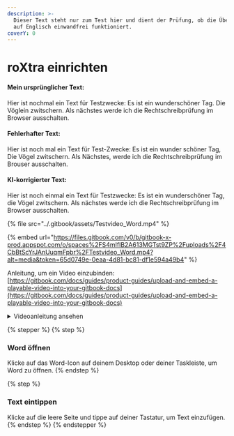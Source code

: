 ```yaml
---
description: >-
  Dieser Text steht nur zum Test hier und dient der Prüfung, ob die Übersetzung
  auf Englisch einwandfrei funktioniert.
coverY: 0
---
```


# roXtra einrichten

#### Mein ursprünglicher Text:

Hier ist nochmal ein Text für Testzwecke: Es ist ein wunderschöner Tag. Die Vöglein zwitschern. Als nächstes werde ich die Rechtschreibprüfung im Browser ausschalten.

#### Fehlerhafter Text:

Hier ist noch mal ein Text für Test-Zwecke: Es ist ein wunder schöner Tag, Die Vögel zwitschern. Als Nächstes, werde ich die Rechtschreibprüfung im Brouser ausschalten.

#### KI-korrigierter Text:

Hier ist noch einmal ein Text für Testzwecke: Es ist ein wunderschöner Tag, die Vögel zwitschern. Als nächstes werde ich die Rechtschreibprüfung im Browser ausschalten.

{% file src="../.gitbook/assets/Testvideo_Word.mp4" %}

{% embed url="https://files.gitbook.com/v0/b/gitbook-x-prod.appspot.com/o/spaces%2FS4mIflB2A613MGTst9ZP%2Fuploads%2F4CbBtScYrJAnUuqmFpbr%2FTestvideo_Word.mp4?alt=media&token=65d0749e-0eaa-4d81-bc81-df1e594a49b4" %}

Anleitung, um ein Video einzubinden: [https://gitbook.com/docs/guides/product-guides/upload-and-embed-a-playable-video-into-your-gitbook-docs](https://gitbook.com/docs/guides/product-guides/upload-and-embed-a-playable-video-into-your-gitbook-docs)

<details>

<summary>Videoanleitung ansehen</summary>

[https://files.gitbook.com/v0/b/gitbook-x-prod.appspot.com/o/spaces%2FS4mIflB2A613MGTst9ZP%2Fuploads%2F4CbBtScYrJAnUuqmFpbr%2FTestvideo\_Word.mp4?alt=media\&token=65d0749e-0eaa-4d81-bc81-df1e594a49b4](https://files.gitbook.com/v0/b/gitbook-x-prod.appspot.com/o/spaces%2FS4mIflB2A613MGTst9ZP%2Fuploads%2F4CbBtScYrJAnUuqmFpbr%2FTestvideo_Word.mp4?alt=media\&token=65d0749e-0eaa-4d81-bc81-df1e594a49b4)

Leider wird dieser Link nicht automatisch in ein Video verwandelt. Vermutlich ergibt es mehr Sinn, die Videoanleitung am Seitenanfang einzubinden und eine Schritt-für-Schritt Anleitung darunter aufzuführen.



</details>

{% stepper %}
{% step %}
### Word öffnen

Klicke auf das Word-Icon auf deinem Desktop oder deiner Taskleiste, um Word zu öffnen.
{% endstep %}

{% step %}
### Text eintippen

Klicke auf die leere Seite und tippe auf deiner Tastatur, um Text einzufügen.
{% endstep %}
{% endstepper %}
